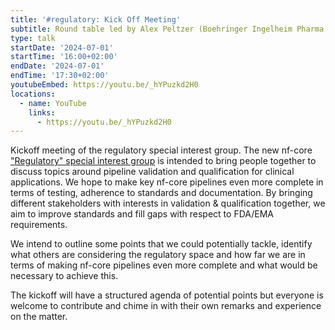 ```yaml
---
title: '#regulatory: Kick Off Meeting'
subtitle: Round table led by Alex Peltzer (Boehringer Ingelheim Pharma GmbH)
type: talk
startDate: '2024-07-01'
startTime: '16:00+02:00'
endDate: '2024-07-01'
endTime: '17:30+02:00'
youtubeEmbed: https://youtu.be/_hYPuzkd2H0
locations:
  - name: YouTube
    links:
      - https://youtu.be/_hYPuzkd2H0
---
```


Kickoff meeting of the regulatory special interest group. The new nf-core ["Regulatory" special interest group](https://nf-co.re/special-interest-groups/regulatory) is intended to bring people together to discuss topics around pipeline validation and qualification for clinical applications. We hope to make key nf-core pipelines even more complete in terms of testing, adherence to standards and documentation. By bringing different stakeholders with interests in validation & qualification together, we aim to improve standards and fill gaps with respect to FDA/EMA requirements.

We intend to outline some points that we could potentially tackle, identify what others are considering the regulatory space and how far we are in terms of making nf-core pipelines even more complete and what would be necessary to achieve this.

The kickoff will have a structured agenda of potential points but everyone is welcome to contribute and chime in with their own remarks and experience on the matter.
